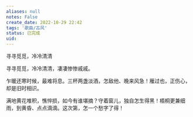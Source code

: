 ```yaml
---
aliases: null
notes: False
create_date: 2022-10-29 22:42
tags: '歌曲/古风'
status: 已完成
uid: 
---
```


寻寻觅觅，冷冷清清

寻寻觅觅，冷冷清清，凄凄惨惨戚戚。

乍暖还寒时候，最难将息。三杯两盏淡酒，怎敌他、晚来风急！雁过也，正伤心，却是旧时相识。

满地黄花堆积，憔悴损，如今有谁堪摘？守着窗儿，独自怎生得黑！梧桐更兼细雨，到黄昏、点点滴滴。这次第，怎一个愁字了得！
